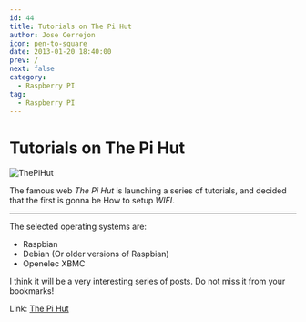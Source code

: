 ```yaml
---
id: 44
title: Tutorials on The Pi Hut
author: Jose Cerrejon
icon: pen-to-square
date: 2013-01-20 18:40:00
prev: /
next: false
category:
  - Raspberry PI
tag:
  - Raspberry PI
---
```


# Tutorials on The Pi Hut

![ThePiHut](/images/ThePiHut.jpg)

The famous web *The Pi Hut* is launching a series of tutorials, and decided that the first is gonna be How to setup *WIFI*.

- - -

The selected operating systems are:

* Raspbian
* Debian (Or older versions of Raspbian)
* Openelec XBMC

I think it will be a very interesting series of posts. Do not miss it from your bookmarks!

Link: [The Pi Hut](http://thepihut.com/pages/tutorials)